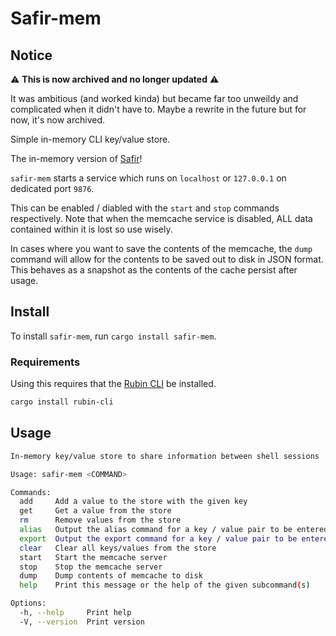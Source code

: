 # Safir-mem

## Notice

:warning: **This is now archived and no longer updated** :warning:

It was ambitious (and worked kinda) but became far too unweildy and complicated when it didn't have to.
Maybe a rewrite in the future but for now, it's now archived.

Simple in-memory CLI key/value store.

The in-memory version of [Safir](https://crates.io/crates/safir)!

`safir-mem` starts a service which runs on `localhost` or `127.0.0.1` on dedicated port `9876`.

This can be enabled / diabled with the `start` and `stop` commands respectively.
Note that when the memcache service is disabled, ALL data contained within it is lost so use wisely.

In cases where you want to save the contents of the memcache, the `dump` command will allow for the contents to be saved out to disk in JSON format.
This behaves as a snapshot as the contents of the cache persist after usage.

## Install

To install `safir-mem`, run `cargo install safir-mem`.

### Requirements

Using this requires that the [Rubin CLI](https://crates.io/crates/rubin-cli) be installed.

```bash
cargo install rubin-cli
```

## Usage

```bash
In-memory key/value store to share information between shell sessions

Usage: safir-mem <COMMAND>

Commands:
  add     Add a value to the store with the given key
  get     Get a value from the store
  rm      Remove values from the store
  alias   Output the alias command for a key / value pair to be entered into a shell session
  export  Output the export command for a key / value pair to be entered into a shell session
  clear   Clear all keys/values from the store
  start   Start the memcache server
  stop    Stop the memcache server
  dump    Dump contents of memcache to disk
  help    Print this message or the help of the given subcommand(s)

Options:
  -h, --help     Print help
  -V, --version  Print version
```
